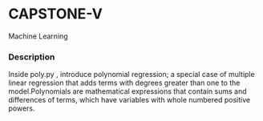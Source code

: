 # CAPSTONE-V
Machine Learning
### Description
Inside poly.py , introduce polynomial regression; a special case of multiple linear regression
that adds terms with degrees greater than one to the model.Polynomials are mathematical expressions that contain sums and differences of
terms, which have variables with whole numbered positive powers.
